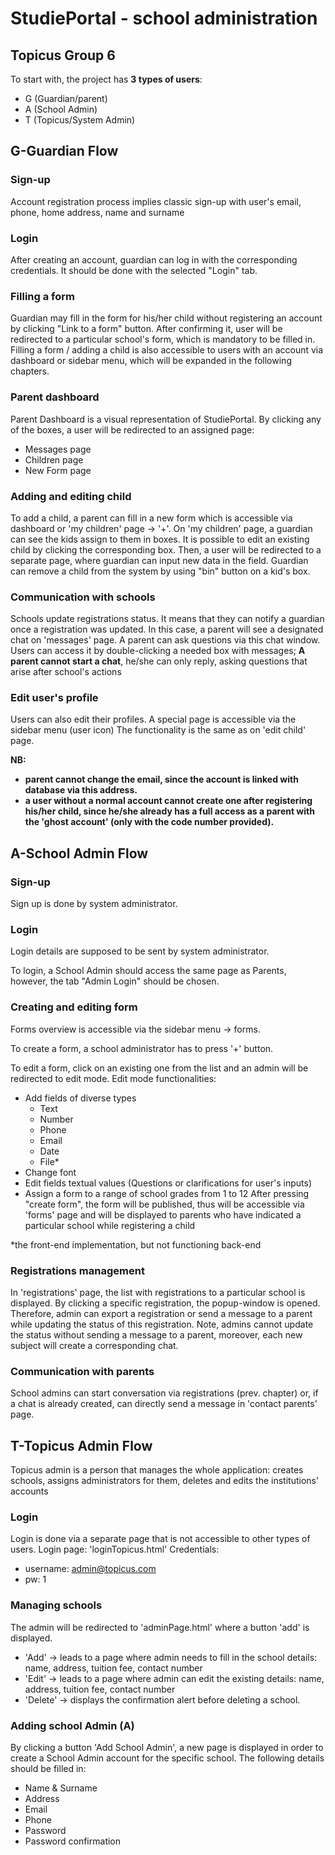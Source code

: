 # StudiePortal - school administration
## Topicus Group 6

To start with, the project has **3 types of users**: 
- G (Guardian/parent)
- A (School Admin)
- T (Topicus/System Admin)

## G-Guardian Flow
### Sign-up
Account registration process implies classic sign-up with user's email, phone, home address, name and surname 
### Login
After creating an account, guardian can log in with the corresponding credentials. It should be done with the selected "Login" tab. 
### Filling a form
Guardian may fill in the form for his/her child without registering an account by clicking "Link to a form" button. After confirming it, user will be redirected to a particular school's form, which is mandatory to be filled in.
Filling a form / adding a child is also accessible to users with an account via dashboard or sidebar menu, which will be expanded in the following chapters.
### Parent dashboard
Parent Dashboard is a visual representation of StudiePortal. By clicking any of the boxes, a user will be redirected to an assigned page:
- Messages page
- Children page
- New Form page
### Adding and editing child
To add a child, a parent can fill in a new form which is accessible via dashboard or 'my children' page -> '+'.
On 'my children' page, a guardian can see the kids assign to them in boxes. It is possible to edit an existing child by clicking the corresponding box. Then, a user will be redirected to a separate page, where guardian can input new data in the field.
Guardian can remove a child from the system by using "bin" button on a kid's box.
### Communication with schools
Schools update registrations status. It means that they can notify a guardian once a registration was updated. In this case, a parent will see a designated chat on 'messages' page. A parent can ask questions via this chat window. Users can access it by double-clicking a needed box with messages;
**A parent cannot start a chat**, he/she can only reply, asking questions that arise after school's actions
### Edit user's profile
Users can also edit their profiles. A special page is accessible via the sidebar menu (user icon)
The functionality is the same as on 'edit child' page.

**NB:**
- **parent cannot change the email, since the account is linked with database via this address.**
- **a user without a normal account cannot create one after registering his/her child, since he/she already has a full access as a parent with the 'ghost account' (only with the code number provided).**


## A-School Admin Flow
### Sign-up
Sign up is done by system administrator.
### Login
Login details are supposed to be sent by system administrator. 

To login, a School Admin should access the same page as Parents, however, the tab "Admin Login" should be chosen.

### Creating and editing form
Forms overview is accessible via the sidebar menu -> forms.

To create a form, a school administrator has to press '+' button.

To edit a form, click on an existing one from the list and an admin will be redirected to edit mode. 
Edit mode functionalities:
- Add fields of diverse types
  - Text
  - Number
  - Phone
  - Email
  - Date
  - File*
- Change font
- Edit fields textual values (Questions or clarifications for user's inputs)
- Assign a form to a range of school grades from 1 to 12
After pressing "create form", the form will be published, thus will be accessible via 'forms' page and will be displayed to parents who have indicated a particular school while registering a child

*the front-end implementation, but not functioning back-end
### Registrations management
In 'registrations' page, the list with registrations to a particular school is displayed. 
By clicking a specific registration, the popup-window is opened.
Therefore, admin can export a registration or send a message to a parent while updating the status of this registration. Note, admins cannot update the status without sending a message to a parent, moreover, each new subject will create a corresponding chat.
### Communication with parents
School admins can start conversation via registrations (prev. chapter) or, if a chat is already created, can directly send a message in 'contact parents' page.

## T-Topicus Admin Flow
Topicus admin is a person that manages the whole application: creates schools, assigns administrators for them, deletes and edits the institutions' accounts
### Login
Login is done via a separate page that is not accessible to other types of users.
Login page: 'loginTopicus.html'
Credentials:
- username: admin@topicus.com
- pw: 1
### Managing schools
The admin will be redirected to 'adminPage.html' where a button 'add' is displayed.
- 'Add' -> leads to a page where admin needs to fill in the school details: name, address, tuition fee, contact number
- 'Edit' -> leads to a page where admin can edit the existing details: name, address, tuition fee, contact number
- 'Delete' -> displays the confirmation alert before deleting a school.
### Adding school Admin (A)
By clicking a button 'Add School Admin', a new page is displayed in order to create a School Admin account for the specific school. The following details should be filled in:
- Name & Surname
- Address
- Email
- Phone
- Password
- Password confirmation
